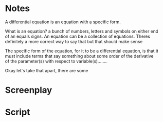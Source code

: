 # Notes

A differential equation is an equation with a specific form.

What is an equation? a bunch of numbers, letters and symbols on either end of an equals signs. An equation can be a
collection of equations. Theres definitely a more correct way to say that but that should make sense

The specific form of the equation, for it to be a differential equation, is that it must include terms that say
something about some order of the derivative of the parameter(s) with respect to variable(s)........

Okay let's take that apart, there are some

# Screenplay

# Script